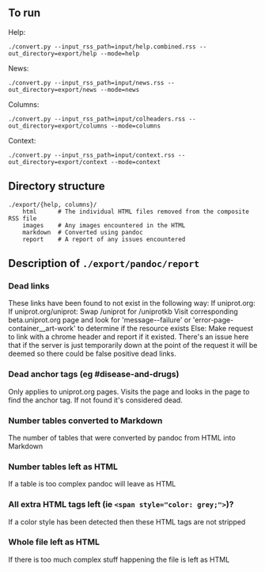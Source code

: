 ## To run

Help:

```
./convert.py --input_rss_path=input/help.combined.rss --out_directory=export/help --mode=help
```

News:

```
./convert.py --input_rss_path=input/news.rss --out_directory=export/news --mode=news
```

Columns:

```
./convert.py --input_rss_path=input/colheaders.rss --out_directory=export/columns --mode=columns
```

Context:

```
./convert.py --input_rss_path=input/context.rss --out_directory=export/context --mode=context
```

## Directory structure

```
./export/{help, columns}/
	html      # The individual HTML files removed from the composite RSS file
	images    # Any images encountered in the HTML
	markdown  # Converted using pandoc
	report    # A report of any issues encountered
```

## Description of `./export/pandoc/report`

### Dead links

These links have been found to not exist in the following way:
If uniprot.org:
If uniprot.org/uniprot:
Swap /uniprot for /uniprotkb
Visit corresponding beta.uniprot.org page and look for 'message--failure' or 'error-page-container\_\_art-work' to determine if the resource exists
Else:
Make request to link with a chrome header and report if it existed. There's an issue here that if the server is just temporarily down at the point of the request it will be deemed so there could be false positive dead links.

### Dead anchor tags (eg #disease-and-drugs)

Only applies to uniprot.org pages. Visits the page and looks in the page to find the anchor tag. If not found it's considered dead.

### Number tables converted to Markdown

The number of tables that were converted by pandoc from HTML into Markdown

### Number tables left as HTML

If a table is too complex pandoc will leave as HTML

### All extra HTML tags left (ie `<span style="color: grey;">`)?

If a color style has been detected then these HTML tags are not stripped

### Whole file left as HTML

If there is too much complex stuff happening the file is left as HTML

